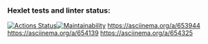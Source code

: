 ### Hexlet tests and linter status:
[![Actions Status](https://github.com/supernukuomu/frontend-project-44/actions/workflows/hexlet-check.yml/badge.svg)](https://github.com/supernukuomu/frontend-project-44/actions)[![Maintainability](https://api.codeclimate.com/v1/badges/ff44ab109a2f880f2398/maintainability)](https://codeclimate.com/github/supernukuomu/frontend-project-44/maintainability)
https://asciinema.org/a/653944
https://asciinema.org/a/654139
https://asciinema.org/a/654325
